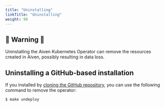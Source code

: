 ```yaml
---
title: "Uninstalling"
linkTitle: "Uninstalling"
weight: 90 
---
```


## 🚨 Warning 🚨
Uninstalling the Aiven Kubernetes Operator can remove the resources created in Aiven, possibly resulting in data loss. 

## Uninstalling a GitHub-based installation
If you installed by [cloning the GitHub repository](../cloning-the-repository/), you can use the following command to remove the operator:

```bash
$ make undeploy
```
